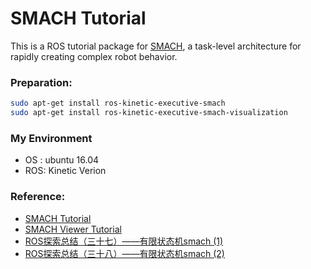 SMACH Tutorial
==============
This is a ROS tutorial package for [SMACH](http://wiki.ros.org/smach), a task-level architecture for rapidly creating complex robot behavior.
### Preparation:

```bash
sudo apt-get install ros-kinetic-executive-smach
sudo apt-get install ros-kinetic-executive-smach-visualization
```

### My Environment
* OS : ubuntu 16.04
* ROS: Kinetic Verion

### Reference:
* [SMACH Tutorial](http://wiki.ros.org/smach/Tutorials)
* [SMACH Viewer Tutorial](http://wiki.ros.org/action/fullsearch/smach/Tutorials/Smach%20Viewer?action=fullsearch&context=180&value=linkto%3A%22smach%2FTutorials%2FSmach+Viewer%22)
* [ROS探索总结（三十七）——有限状态机smach (1)](http://www.guyuehome.com/1069)
* [ROS探索总结（三十八）——有限状态机smach (2)](http://www.guyuehome.com/1086)